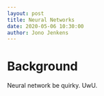 ```yaml
---
layout: post
title: Neural Networks
date: 2020-05-06 10:30:00
author: Jono Jenkens
---
```


# Background

Neural network be quirky. UwU.
